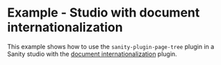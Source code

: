 # Example - Studio with document internationalization
This example shows how to use the `sanity-plugin-page-tree` plugin in a Sanity studio with the [document internationalization](https://github.com/sanity-io/document-internationalization) plugin.

